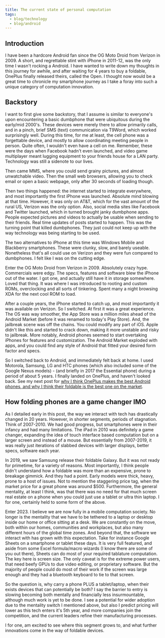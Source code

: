 ```yaml
---
title: The current state of personal computation
tags:
  - blog/technology
  - blog/android
---
```

## Introduction
I have been a hardcore Android fan since the OG Moto Droid from Verizon in 2009. A short, and regrettable stint with iPhone in 2011-12, was the only time I wasn't rocking a Android. I have wanted to write down my thoughts in this journey for awhile, and after waiting for 4 years to buy a foldable, OnePlus finally released theirs, called the Open. I thought now would be a great time to chronicle my smartphone journey as I take a foray into such a unique category of computation innovation.

## Backstory
I want to first give some backstory, that I assume is similar to everyone's upon encountering a basic dumbphone that were ubiquitous during the early/mid 2000's. These devices were merely there to allow primarily calls, and in a pinch, brief SMS (text) communication via T9Word, which worked surprisingly well. During this time, for me at least, the cell phone was a forgettable device, and mostly to allow coordinating meeting people in person. Quite often, I wouldn't even have a cell on me. Remember, these were the days when Facebook hadn't even launched, and video game multiplayer meant lugging equipment to your friends house for a LAN party. Technology was still a sidenote to our lives.

Then came MMS, where you could send grainy pictures, and almost unwatchable video. Then the small web browsers, allowing you to check email or open a basic webpage, only after 30 seconds of loading though.

Then two things happened: the internet started to integrate everywhere, and most importantly the first iPhone was launched. Absolute mind blowing at that time. However, it was only on AT&T, which for the vast amount of the rural US, Verizon was the only option. Also, social media sites like Facebook and Twitter launched, which in turned brought janky dumbphone apps. People expected pictures and videos to actually be usable when sending to their friends. Real time updates of posts started to happen. This was the turning point that killed dumbphones. They just could not keep up with the way technology was being starting to be used.

The two alternatives to iPhone at this time was Windows Mobile and Blackberry smartphones. These were clunky, slow, and barely useable. Nonetheless that's all could use on Verizon and they were fun compared to dumbphones. I felt like I was on the cutting edge.

Enter the OG Moto Droid from Verizon in 2009. Absolutely crazy hype. Commercials were edgy. The specs, features and software blew the iPhone out of the water. I got one, and actually still have it in storage somewhere. Loved that thing. It was where I was introduced to rooting and custom ROMs, overclocking and all sorts of tinkering. Spent many a night browsing XDA for the next cool ROM to load.

After a couple years, the iPhone started to catch up, and most importantly it was available on Verizon. So I switched. At first it was a great experience. The OS was way smoother, the App Store was a million miles ahead of the Android Market (before it was renamed to today's Play Store). And, the jailbreak scene was off the chains. You could modify any part of iOS. Apple didn't like this and started to crack down, making it more unstable and risky to jailbreak. More notably, Android phones seemed to start overtaking iPhones for features and customization. The Android Market exploded with apps, and you could find any style of Android that fitted your desired form factor and specs. 

So I switched back to Android, and immediately felt back at home. I used Motorola, Samsung, LG and HTC phones (which also included some of the Google Nexus models) - (and briefly in 2017 the Essential phone) during a period of about 5 years. I finally landed on OnePlus, and haven't looked back. 
See my next post for [why I think OnePlus makes the best Android phones, and why I think their foldable is the best one on the market](/posts/Why-the-OnePlus-Open-is-the-best-foldable/).

## How folding phones are a game changer IMO

As I detailed early in this post, the way we interact with tech has drastically changed in 20 years. However, in shorter segments, periods of stagnation. Think of 2007-2010. We had good progress, but smartphones were in their infancy and had many limitations. The iPad in 2010 was definitely a game changer, expanding the idea of touch interface based computation but on a larger screen and instead of a mouse. But essentially from 2007-2019, it was really just iterations of slabbed devices with larger displays, better specs, software each year. 

In 2019, we saw Samsung release their foldable Galaxy. But it was not ready for primetime, for a variety of reasons. Most importantly, I think people didn't understand how a foldable was more than an expensive, prone to breakage gimmick. And they had a point. Early models were thick, heavy, prone to a host of issues. Not to mention the staggering price tag, when the market price for a great phone was around $500. Furthermore, the general mentality, at least I think, was that there was no need for that much screen real estate on a phone when you could just use a tablet or ultra thin laptop. I for one, certainly held to some form of the above.

Enter 2023. I believe we are now fully in a mobile computation society. No longer is the mentality that we have to be tethered to a laptop or desktop inside our home or office sitting at a desk. We are constantly on the move, both within our homes, communities and workplaces, but also many different hours of the global time zones. And beyond that, the software we interact with has grown with this expectation. Take for instance Google Sheets on a smartphone or tablet these days. It is very full featured, and aside from some Excel formula/macro wizards (I know there are some of you out there), Sheets can do most of your required tablature computation. The key here is screen size. The only caveat is for the extreme power users, that need beefy GPUs to due video editing, or proprietary software. But the majority of people could do most of their work if the screen was large enough and they had a bluetooth keyboard to tie to that screen.

So the question is, why carry a phone PLUS a tablet/laptop, when their exists devices that can potentially be both? I say the barrier to entry is slowing becoming both mentally and financially less insurmountable, although much work is yet to be done. I see a potential for wider adoption due to the mentality switch I mentioned above, but also I predict pricing will lower as this tech enters it's 5th year, and more companies join the competition, and the current leaders refine their manufacturing processes.

I for one, am excited to see where this segment grows to, and what further innovations come in the way of foldable devices.
